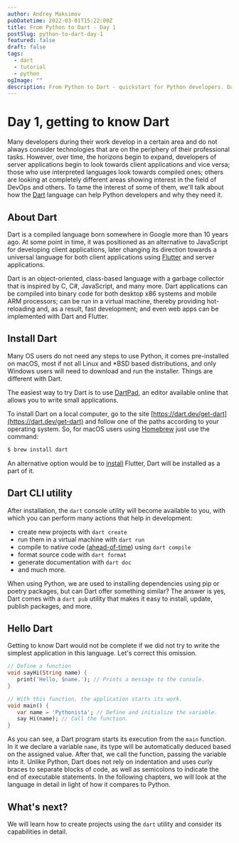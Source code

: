 ```yaml
---
author: Andrey Maksimov
pubDatetime: 2022-03-01T15:22:00Z
title: From Python to Dart - Day 1
postSlug: python-to-dart-day-1
featured: false
draft: false
tags:
  - dart
  - tutorial
  - python
ogImage: ""
description: From Python to Dart - quickstart for Python developers. Day 1, getting to know Dart
---
```


# Day 1, getting to know Dart

Many developers during their work develop in a certain area and do not always consider technologies that are on the periphery of their professional tasks. However, over time, the horizons begin to expand, developers of server applications begin to look towards client applications and vice versa; those who use interpreted languages ​​look towards compiled ones; others are looking at completely different areas showing interest in the field of DevOps and others. To tame the interest of some of them, we'll talk about how the [Dart](https://dart.dev) language can help Python developers and why they need it.

## About Dart

Dart is a compiled language born somewhere in Google more than 10 years ago. At some point in time, it was positioned as an alternative to JavaScript for developing client applications, later changing its direction towards a universal language for both client applications using [Flutter](https://flutter.dev/) and server applications.

Dart is an object-oriented, class-based language with a garbage collector that is inspired by C, C#, JavaScript, and many more. Dart applications can be compiled into binary code for both desktop x86 systems and mobile ARM processors; can be run in a virtual machine, thereby providing hot-reloading and, as a result, fast development; and even web apps can be implemented with Dart and Flutter.

## Install Dart

Many OS users do not need any steps to use Python, it comes pre-installed on macOS, most if not all Linux and \*BSD based distributions, and only Windows users will need to download and run the installer. Things are different with Dart.

The easiest way to try Dart is to use [DartPad](https://dartpad.dev), an editor available online that allows you to write small applications.

To install Dart on a local computer, go to the site [https://dart.dev/get-dart](https://dart.dev/get-dart) and follow one of the paths according to your operating system. So, for macOS users using [Homebrew](https://brew.sh/) just use the command:

```bash
$ brew install dart
```

An alternative option would be to [install](https://docs.flutter.dev/get-started/install/) Flutter, Dart will be installed as a part of it.

## Dart CLI utility

After installation, the `dart` console utility will become available to you, with which you can perform many actions that help in development:

- create new projects with `dart create`
- run them in a virtual machine with `dart run`
- compile to native code ([ahead-of-time](https://dart.dev/tools/dart-compile#exe)) using `dart compile`
- format source code with `dart format`
- generate documentation with `dart doc`
- and much more.

When using Python, we are used to installing dependencies using pip or poetry packages, but can Dart offer something similar? The answer is yes, Dart comes with a `dart pub` utility that makes it easy to install, update, publish packages, and more.

## Hello Dart

Getting to know Dart would not be complete if we did not try to write the simplest application in this language. Let's correct this omission.

```dart
// Define a function
void sayHi(String name) {
   print('Hello, $name.'); // Prints a message to the console.
}

// With this function, the application starts its work.
void main() {
   var name = 'Pythonista'; // Define and initialize the variable.
   say Hi(name); // Call the function.
}
```

As you can see, a Dart program starts its execution from the `main` function. In it we declare a variable `name`, its type will be automatically deduced based on the assigned value. After that, we call the function, passing the variable into it. Unlike Python, Dart does not rely on indentation and uses curly braces to separate blocks of code, as well as semicolons to indicate the end of executable statements. In the following chapters, we will look at the language in detail in light of how it compares to Python.

## What's next?

We will learn how to create projects using the `dart` utility and consider its capabilities in detail.
